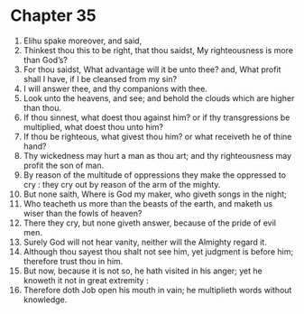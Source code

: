 # Chapter 35

1. Elihu spake moreover, and said,
2. Thinkest thou this to be right, that thou saidst, My righteousness is more than God’s?
3. For thou saidst, What advantage will it be unto thee? and, What profit shall I have, if I be cleansed from my sin?
4. I will answer thee, and thy companions with thee.
5. Look unto the heavens, and see; and behold the clouds which are higher than thou.
6. If thou sinnest, what doest thou against him? or if thy transgressions be multiplied, what doest thou unto him?
7. If thou be righteous, what givest thou him? or what receiveth he of thine hand?
8. Thy wickedness may hurt a man as thou art; and thy righteousness may profit the son of man.
9. By reason of the multitude of oppressions they make the oppressed to cry : they cry out by reason of the arm of the mighty.
10. But none saith, Where is God my maker, who giveth songs in the night;
11. Who teacheth us more than the beasts of the earth, and maketh us wiser than the fowls of heaven?
12. There they cry, but none giveth answer, because of the pride of evil men.
13. Surely God will not hear vanity, neither will the Almighty regard it.
14. Although thou sayest thou shalt not see him, yet judgment is before him; therefore trust thou in him.
15. But now, because it is not so, he hath visited in his anger; yet he knoweth it not in great extremity :
16. Therefore doth Job open his mouth in vain; he multiplieth words without knowledge.

